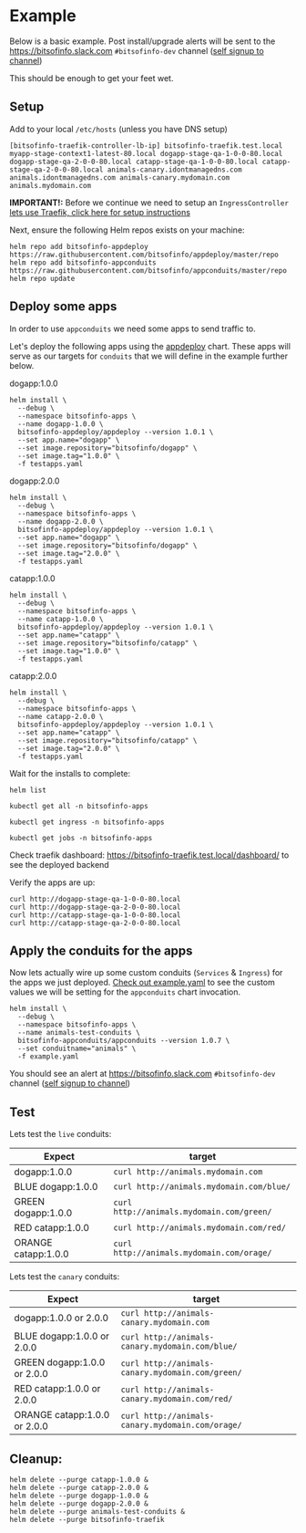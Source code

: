 # Example

Below is a basic example. Post install/upgrade alerts will be sent to the https://bitsofinfo.slack.com `#bitsofinfo-dev` channel ([self signup to channel](https://join.slack.com/t/bitsofinfo/shared_invite/enQtNjY1ODIzNTkyMDMyLTEzZGUwNzExOWYyMmZmMTQyYWZiYzJjYTJkNGI3MWMzNzQ3MTE2NzVhM2Q1ZjE4OGViYjA1NGY4MzdiZDg3ZWI))

This should be enough to get your feet wet.

## Setup

Add to your local `/etc/hosts` (unless you have DNS setup)
```
[bitsofinfo-traefik-controller-lb-ip] bitsofinfo-traefik.test.local myapp-stage-context1-latest-80.local dogapp-stage-qa-1-0-0-80.local dogapp-stage-qa-2-0-0-80.local catapp-stage-qa-1-0-0-80.local catapp-stage-qa-2-0-0-80.local animals-canary.idontmanagedns.com animals.idontmanagedns.com animals-canary.mydomain.com animals.mydomain.com
```

**IMPORTANT!:** Before we continue we need to setup an `IngressController` [lets use Traefik, click here for setup instructions](https://github.com/bitsofinfo/appdeploy/blob/master/examples/TRAEFIK_SETUP.md)

Next, ensure the following Helm repos exists on your machine:
```
helm repo add bitsofinfo-appdeploy https://raw.githubusercontent.com/bitsofinfo/appdeploy/master/repo
helm repo add bitsofinfo-appconduits https://raw.githubusercontent.com/bitsofinfo/appconduits/master/repo
helm repo update
```

## Deploy some apps

In order to use `appconduits` we need some apps to send traffic to.

Let's deploy the following apps using the [appdeploy](https://github.com/bitsofinfo/appdeploy/) chart. These apps will serve as our targets for `conduits` that we will define in the example further below.

dogapp:1.0.0
```
helm install \
  --debug \
  --namespace bitsofinfo-apps \
  --name dogapp-1.0.0 \
  bitsofinfo-appdeploy/appdeploy --version 1.0.1 \
  --set app.name="dogapp" \
  --set image.repository="bitsofinfo/dogapp" \
  --set image.tag="1.0.0" \
  -f testapps.yaml
```

dogapp:2.0.0
```
helm install \
  --debug \
  --namespace bitsofinfo-apps \
  --name dogapp-2.0.0 \
  bitsofinfo-appdeploy/appdeploy --version 1.0.1 \
  --set app.name="dogapp" \
  --set image.repository="bitsofinfo/dogapp" \
  --set image.tag="2.0.0" \
  -f testapps.yaml
```

catapp:1.0.0
```
helm install \
  --debug \
  --namespace bitsofinfo-apps \
  --name catapp-1.0.0 \
  bitsofinfo-appdeploy/appdeploy --version 1.0.1 \
  --set app.name="catapp" \
  --set image.repository="bitsofinfo/catapp" \
  --set image.tag="1.0.0" \
  -f testapps.yaml
```

catapp:2.0.0
```
helm install \
  --debug \
  --namespace bitsofinfo-apps \
  --name catapp-2.0.0 \
  bitsofinfo-appdeploy/appdeploy --version 1.0.1 \
  --set app.name="catapp" \
  --set image.repository="bitsofinfo/catapp" \
  --set image.tag="2.0.0" \
  -f testapps.yaml
```

Wait for the installs to complete:
```
helm list

kubectl get all -n bitsofinfo-apps

kubectl get ingress -n bitsofinfo-apps

kubectl get jobs -n bitsofinfo-apps
```

Check traefik dashboard: https://bitsofinfo-traefik.test.local/dashboard/ to see the deployed backend

Verify the apps are up:
```
curl http://dogapp-stage-qa-1-0-0-80.local
curl http://dogapp-stage-qa-2-0-0-80.local
curl http://catapp-stage-qa-1-0-0-80.local
curl http://catapp-stage-qa-2-0-0-80.local
```

## Apply the conduits for the apps

Now lets actually wire up some custom conduits (`Services` & `Ingress`) for
the apps we just deployed. [Check out example.yaml](example.yaml) to see
the custom values we will be setting for the `appconduits` chart invocation.

```
helm install \
  --debug \
  --namespace bitsofinfo-apps \
  --name animals-test-conduits \
  bitsofinfo-appconduits/appconduits --version 1.0.7 \
  --set conduitname="animals" \
  -f example.yaml
```

You should see an alert at https://bitsofinfo.slack.com `#bitsofinfo-dev` channel ([self signup to channel](https://join.slack.com/t/bitsofinfo/shared_invite/enQtNjY1ODIzNTkyMDMyLTEzZGUwNzExOWYyMmZmMTQyYWZiYzJjYTJkNGI3MWMzNzQ3MTE2NzVhM2Q1ZjE4OGViYjA1NGY4MzdiZDg3ZWI))


## Test


Lets test the `live` conduits:

|Expect|target|
|---|---|
|dogapp:1.0.0|`curl http://animals.mydomain.com`|
|BLUE dogapp:1.0.0|`curl http://animals.mydomain.com/blue/`|
|GREEN dogapp:1.0.0|`curl http://animals.mydomain.com/green/`|
|RED catapp:1.0.0|`curl http://animals.mydomain.com/red/`|
|ORANGE catapp:1.0.0|`curl http://animals.mydomain.com/orage/`|

Lets test the `canary` conduits:

|Expect|target|
|---|---|
|dogapp:1.0.0 or 2.0.0|`curl http://animals-canary.mydomain.com`|
|BLUE dogapp:1.0.0 or 2.0.0|`curl http://animals-canary.mydomain.com/blue/`|
|GREEN dogapp:1.0.0 or 2.0.0|`curl http://animals-canary.mydomain.com/green/`|
|RED catapp:1.0.0 or 2.0.0|`curl http://animals-canary.mydomain.com/red/`|
|ORANGE catapp:1.0.0 or 2.0.0|`curl http://animals-canary.mydomain.com/orage/`|


## Cleanup:
```
helm delete --purge catapp-1.0.0 &
helm delete --purge catapp-2.0.0 &
helm delete --purge dogapp-1.0.0 &
helm delete --purge dogapp-2.0.0 &
helm delete --purge animals-test-conduits &
helm delete --purge bitsofinfo-traefik

```

